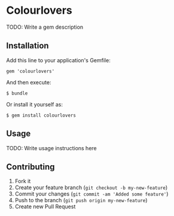 # Colourlovers

TODO: Write a gem description

## Installation

Add this line to your application's Gemfile:

    gem 'colourlovers'

And then execute:

    $ bundle

Or install it yourself as:

    $ gem install colourlovers

## Usage

TODO: Write usage instructions here

## Contributing

1. Fork it
2. Create your feature branch (`git checkout -b my-new-feature`)
3. Commit your changes (`git commit -am 'Added some feature'`)
4. Push to the branch (`git push origin my-new-feature`)
5. Create new Pull Request
